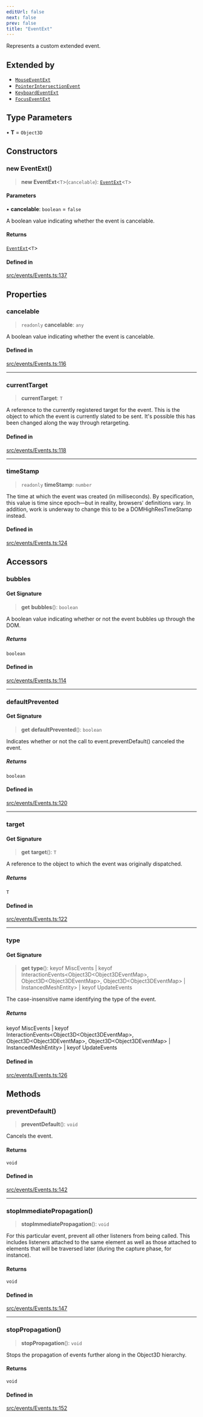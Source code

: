 ```yaml
---
editUrl: false
next: false
prev: false
title: "EventExt"
---
```


Represents a custom extended event.

## Extended by

- [`MouseEventExt`](/api/classes/mouseeventext/)
- [`PointerIntersectionEvent`](/api/classes/pointerintersectionevent/)
- [`KeyboardEventExt`](/api/classes/keyboardeventext/)
- [`FocusEventExt`](/api/classes/focuseventext/)

## Type Parameters

• **T** = `Object3D`

## Constructors

### new EventExt()

> **new EventExt**\<`T`\>(`cancelable`): [`EventExt`](/api/classes/eventext/)\<`T`\>

#### Parameters

• **cancelable**: `boolean` = `false`

A boolean value indicating whether the event is cancelable.

#### Returns

[`EventExt`](/api/classes/eventext/)\<`T`\>

#### Defined in

[src/events/Events.ts:137](https://github.com/agargaro/three.ez/blob/3fdd7e09783eb2a959141bd465ac646bca571e93/src/events/Events.ts#L137)

## Properties

### cancelable

> `readonly` **cancelable**: `any`

A boolean value indicating whether the event is cancelable.

#### Defined in

[src/events/Events.ts:116](https://github.com/agargaro/three.ez/blob/3fdd7e09783eb2a959141bd465ac646bca571e93/src/events/Events.ts#L116)

***

### currentTarget

> **currentTarget**: `T`

A reference to the currently registered target for the event. This is the object to which the event is currently slated to be sent. It's possible this has been changed along the way through retargeting.

#### Defined in

[src/events/Events.ts:118](https://github.com/agargaro/three.ez/blob/3fdd7e09783eb2a959141bd465ac646bca571e93/src/events/Events.ts#L118)

***

### timeStamp

> `readonly` **timeStamp**: `number`

The time at which the event was created (in milliseconds). By specification, this value is time since epoch—but in reality, browsers' definitions vary. In addition, work is underway to change this to be a DOMHighResTimeStamp instead.

#### Defined in

[src/events/Events.ts:124](https://github.com/agargaro/three.ez/blob/3fdd7e09783eb2a959141bd465ac646bca571e93/src/events/Events.ts#L124)

## Accessors

### bubbles

#### Get Signature

> **get** **bubbles**(): `boolean`

A boolean value indicating whether or not the event bubbles up through the DOM.

##### Returns

`boolean`

#### Defined in

[src/events/Events.ts:114](https://github.com/agargaro/three.ez/blob/3fdd7e09783eb2a959141bd465ac646bca571e93/src/events/Events.ts#L114)

***

### defaultPrevented

#### Get Signature

> **get** **defaultPrevented**(): `boolean`

Indicates whether or not the call to event.preventDefault() canceled the event.

##### Returns

`boolean`

#### Defined in

[src/events/Events.ts:120](https://github.com/agargaro/three.ez/blob/3fdd7e09783eb2a959141bd465ac646bca571e93/src/events/Events.ts#L120)

***

### target

#### Get Signature

> **get** **target**(): `T`

A reference to the object to which the event was originally dispatched.

##### Returns

`T`

#### Defined in

[src/events/Events.ts:122](https://github.com/agargaro/three.ez/blob/3fdd7e09783eb2a959141bd465ac646bca571e93/src/events/Events.ts#L122)

***

### type

#### Get Signature

> **get** **type**(): keyof MiscEvents \| keyof InteractionEvents\<Object3D\<Object3DEventMap\>, Object3D\<Object3DEventMap\>, Object3D\<Object3DEventMap\> \| InstancedMeshEntity\> \| keyof UpdateEvents

The case-insensitive name identifying the type of the event.

##### Returns

keyof MiscEvents \| keyof InteractionEvents\<Object3D\<Object3DEventMap\>, Object3D\<Object3DEventMap\>, Object3D\<Object3DEventMap\> \| InstancedMeshEntity\> \| keyof UpdateEvents

#### Defined in

[src/events/Events.ts:126](https://github.com/agargaro/three.ez/blob/3fdd7e09783eb2a959141bd465ac646bca571e93/src/events/Events.ts#L126)

## Methods

### preventDefault()

> **preventDefault**(): `void`

Cancels the event.

#### Returns

`void`

#### Defined in

[src/events/Events.ts:142](https://github.com/agargaro/three.ez/blob/3fdd7e09783eb2a959141bd465ac646bca571e93/src/events/Events.ts#L142)

***

### stopImmediatePropagation()

> **stopImmediatePropagation**(): `void`

For this particular event, prevent all other listeners from being called. This includes listeners attached to the same element as well as those attached to elements that will be traversed later (during the capture phase, for instance).

#### Returns

`void`

#### Defined in

[src/events/Events.ts:147](https://github.com/agargaro/three.ez/blob/3fdd7e09783eb2a959141bd465ac646bca571e93/src/events/Events.ts#L147)

***

### stopPropagation()

> **stopPropagation**(): `void`

Stops the propagation of events further along in the Object3D hierarchy.

#### Returns

`void`

#### Defined in

[src/events/Events.ts:152](https://github.com/agargaro/three.ez/blob/3fdd7e09783eb2a959141bd465ac646bca571e93/src/events/Events.ts#L152)
